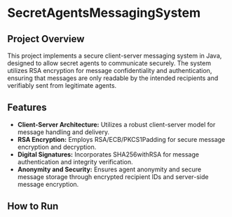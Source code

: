 # SecretAgentsMessagingSystem
## Project Overview
This project implements a secure client-server messaging system in Java, designed to allow secret agents to communicate securely. The system utilizes RSA encryption for message confidentiality and authentication, ensuring that messages are only readable by the intended recipients and verifiably sent from legitimate agents.

## Features
- **Client-Server Architecture:** Utilizes a robust client-server model for message handling and delivery.
- **RSA Encryption:** Employs RSA/ECB/PKCS1Padding for secure message encryption and decryption.
- **Digital Signatures:** Incorporates SHA256withRSA for message authentication and integrity verification.
- **Anonymity and Security:** Ensures agent anonymity and secure message storage through encrypted recipient IDs and server-side message encryption.
## How to Run
